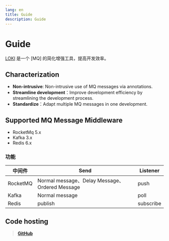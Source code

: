 ```yaml
---
lang: en
title: Guide
description: Guide
---
```

# Guide

[LOKI](https://github.com/guoshiqiufeng/loki) 是一个 [MQ] 的简化增强工具，提高开发效率。

## Characterization

- **Non-intrusive**: Non-intrusive use of MQ messages via annotations.
- **Streamline development**：Improve development efficiency by streamlining the development process.
- **Standardize**：Adapt multiple MQ messages in one development.

## Supported MQ Message Middleware

- RocketMq 5.x
- Kafka 3.x
- Redis 6.x

### 功能

| 中间件        | Send              | Listener  |
|-----------|-------------------|-----------|
| RocketMQ    | Normal message、Delay Message、Ordered Message | push      |
| Kafka | Normal message              | poll      |
| Redis      | publish           | subscribe |

## Code hosting

> **[GitHub](https://github.com/guoshiqiufeng/loki)**